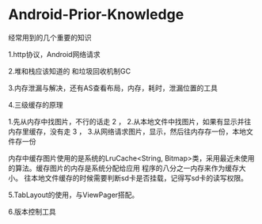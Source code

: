 # Android-Prior-Knowledge
经常用到的几个重要的知识

1.http协议，Android网络请求

2.堆和栈应该知道的  和垃圾回收机制GC

3.内存泄漏与解决，还有AS查看布局，内存，耗时，泄漏位置的工具

4.三级缓存的原理

 1.先从内存中找图片，不行的话走 2 ，
 2.从本地文件中找图片，如果有显示并往内存里缓存，没有走 3 ，
 3.从网络请求图片，显示，然后往内存存一份，本地文件存一份

内存中缓存图片使用的是系统的LruCache<String, Bitmap>类，采用最近未使用的算法。缓存图片的内存是系统分配给应用
程序的八分之一内存来作为缓存大小。
往本地文件缓存的时候需要判断sd卡是否挂载，记得写sd卡的读写权限。

5.TabLayout的使用，与ViewPager搭配。

6.版本控制工具
